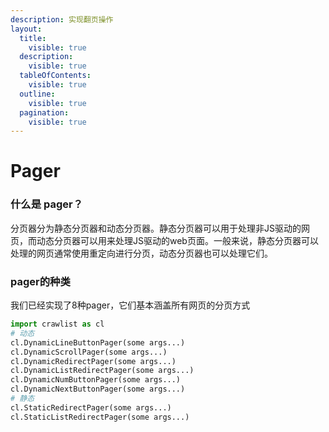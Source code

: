 ```yaml
---
description: 实现翻页操作
layout:
  title:
    visible: true
  description:
    visible: true
  tableOfContents:
    visible: true
  outline:
    visible: true
  pagination:
    visible: true
---
```


# Pager

### 什么是 pager？

分页器分为静态分页器和动态分页器。静态分页器可以用于处理非JS驱动的网页，而动态分页器可以用来处理JS驱动的web页面。一般来说，静态分页器可以处理的网页通常使用重定向进行分页，动态分页器也可以处理它们。

### pager的种类

我们已经实现了8种pager，它们基本涵盖所有网页的分页方式

```python
import crawlist as cl
# 动态
cl.DynamicLineButtonPager(some args...)
cl.DynamicScrollPager(some args...)
cl.DynamicRedirectPager(some args...)
cl.DynamicListRedirectPager(some args...)
cl.DynamicNumButtonPager(some args...)
cl.DynamicNextButtonPager(some args...)
# 静态
cl.StaticRedirectPager(some args...)
cl.StaticListRedirectPager(some args...)
```
